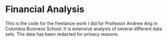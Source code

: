 # Financial Analysis

This is the code for the freelance work I did for Professor Andrew Ang in Columbia Business School. It is extensive analysis of several different data sets. The data has been redacted for privacy reasons.

